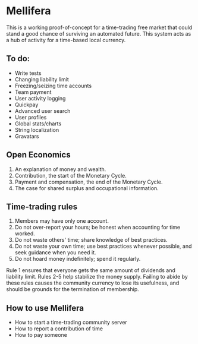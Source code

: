 Mellifera
=========
This is a working proof-of-concept for a time-trading free market that could stand a good chance of surviving an automated future. This system acts as a hub of activity for a time-based local currency.

To do:
------
* Write tests
* Changing liability limit
* Freezing/seizing time accounts
* Team payment
* User activity logging
* Quickpay
* Advanced user search
* User profiles
* Global stats/charts
* String localization
* Gravatars

Open Economics
--------------

1. An explanation of money and wealth.
2. Contribution, the start of the Monetary Cycle.
3. Payment and compensation, the end of the Monetary Cycle.
4. The case for shared surplus and occupational information.

Time-trading rules
------------------

1. Members may have only one account.
2. Do not over-report your hours; be honest when accounting for time worked.
3. Do not waste others' time; share knowledge of best practices.
4. Do not waste your own time; use best practices whenever possible, and seek guidance when you need it.
5. Do not hoard money indefinitely; spend it regularly.

Rule 1 ensures that everyone gets the same amount of dividends and liability limit. Rules 2-5 help stabilize the money supply. Failing to abide by these rules causes the community currency to lose its usefulness, and should be grounds for the termination of membership.

How to use Mellifera
--------------------

* How to start a time-trading community server
* How to report a contribution of time
* How to pay someone


